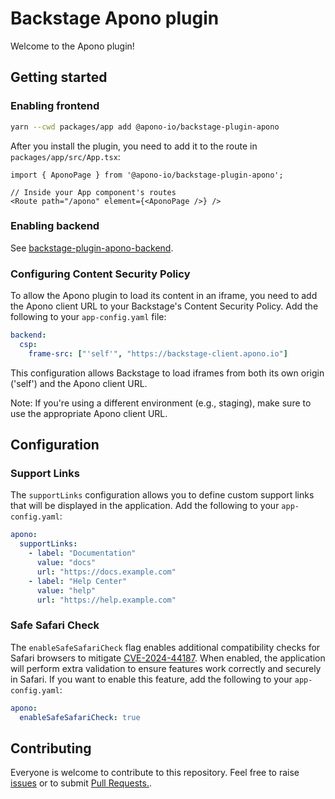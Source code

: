 # Backstage Apono plugin

Welcome to the Apono plugin!

## Getting started

### Enabling frontend

```bash
yarn --cwd packages/app add @apono-io/backstage-plugin-apono
```

After you install the plugin, you need to add it to the route in `packages/app/src/App.tsx`:

```tsx
import { AponoPage } from '@apono-io/backstage-plugin-apono';

// Inside your App component's routes
<Route path="/apono" element={<AponoPage />} />
```

### Enabling backend

See [backstage-plugin-apono-backend](https://github.com/apono-io/backstage-plugin-apono-backend#enabling-backend).

### Configuring Content Security Policy

To allow the Apono plugin to load its content in an iframe, you need to add the Apono client URL to your Backstage's Content Security Policy. Add the following to your `app-config.yaml` file:

```yaml
backend:
  csp:
    frame-src: ["'self'", "https://backstage-client.apono.io"]
```

This configuration allows Backstage to load iframes from both its own origin ('self') and the Apono client URL.

Note: If you're using a different environment (e.g., staging), make sure to use the appropriate Apono client URL.

## Configuration

### Support Links

The `supportLinks` configuration allows you to define custom support links that will be displayed in the application. Add the following to your `app-config.yaml`:

```yaml
apono:
  supportLinks:
    - label: "Documentation"
      value: "docs"
      url: "https://docs.example.com"
    - label: "Help Center"
      value: "help"
      url: "https://help.example.com"
```

### Safe Safari Check

The `enableSafeSafariCheck` flag enables additional compatibility checks for Safari browsers to mitigate [CVE-2024-44187](https://nvd.nist.gov/vuln/detail/CVE-2024-44187). When enabled, the application will perform extra validation to ensure features work correctly and securely in Safari. If you want to enable this feature, add the following to your `app-config.yaml`:

```yaml
apono:
  enableSafeSafariCheck: true
```

## Contributing

Everyone is welcome to contribute to this repository. Feel free to raise [issues](https://github.com/apono-io/backstage-plugin-apono/issues) or to submit [Pull Requests.](https://github.com/apono-io/backstage-plugin-apono/pulls).
